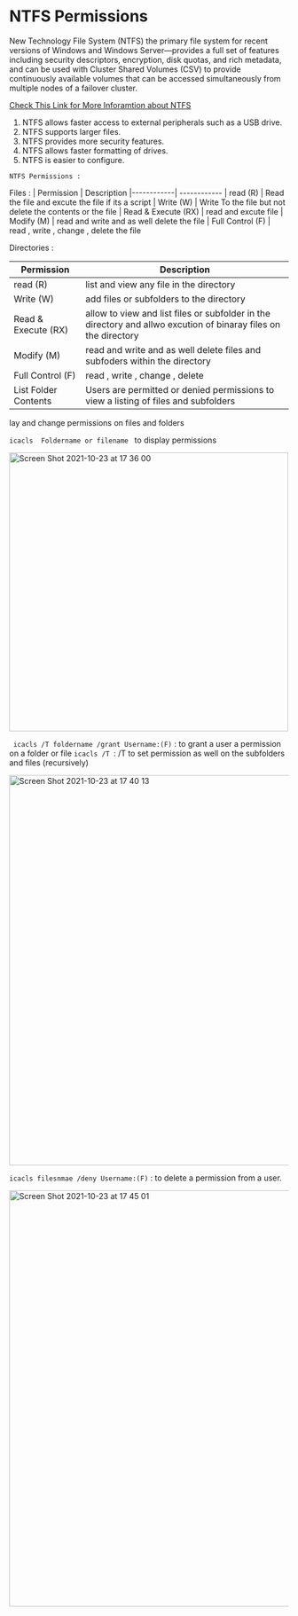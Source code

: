 # NTFS Permissions 

New Technology File System (NTFS) the primary file system for recent versions of Windows and Windows Server—provides a full set of features including security descriptors, encryption, disk quotas, and rich metadata, and can be used with Cluster Shared Volumes (CSV) to provide continuously available volumes that can be accessed simultaneously from multiple nodes of a failover cluster.

[Check This Link for More Inforamtion about NTFS ](https://docs.microsoft.com/en-us/windows-server/storage/file-server/ntfs-overview)


1. NTFS allows faster access to external peripherals such as a USB drive.
2. NTFS supports larger files.
3. NTFS provides more security features.
4. NTFS allows faster formatting of drives.
5. NTFS is easier to configure.

``` NTFS Permissions : ```

Files 
:
| Permission | Description 
|------------| ------------
| read (R)   | Read the file and excute the file if its a script 
| Write (W)  | Write To the file but not delete the contents or the file 
| Read & Execute (RX) | read and excute file 
| Modify (M) | read and write and as well delete the file 
| Full Control (F) | read , write , change , delete the file 

Directories
:

| Permission | Description 
|------------| ------------
| read (R)   | list and view any file in the directory  
| Write (W)  | add files or subfolders to the directory 
| Read & Execute (RX) | allow to view and list files or subfolder in the directory and allwo excution of binaray files on the directory 
| Modify (M) | read and write and as well delete files and subfoders within the directory 
| Full Control (F) | read , write , change , delete 
| List Folder Contents | Users are permitted or denied permissions to view a listing of files and subfolders 
lay and change permissions on files and folders 

```icacls  Foldername or filename ``` to display permissions

<img width="503" alt="Screen Shot 2021-10-23 at 17 36 00" src="https://user-images.githubusercontent.com/92652606/138563093-259a21dd-fa31-425b-9ed4-78a88d3f4cd0.png">


``` icacls /T foldername /grant Username:(F)``` : to grant a user a permission on a folder or file 
```icacls /T ```: /T to set permission as well on the subfolders and files (recursively)

<img width="704" alt="Screen Shot 2021-10-23 at 17 40 13" src="https://user-images.githubusercontent.com/92652606/138563102-aea51909-5195-4c48-a072-716c7134af03.png">

```icacls filesnmae /deny Username:(F)``` : to delete a permission from a user.

 <img width="751" alt="Screen Shot 2021-10-23 at 17 45 01" src="https://user-images.githubusercontent.com/92652606/138563107-a3376001-348c-4b97-9a8b-05e0bd3da6fb.png">


